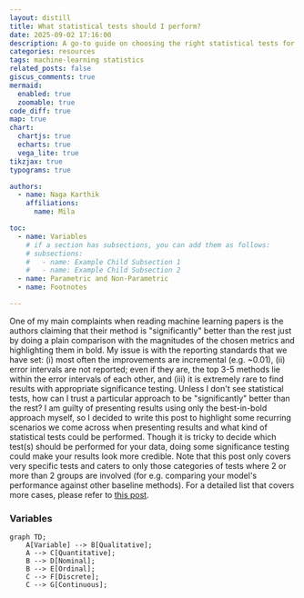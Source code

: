 ```yaml
---
layout: distill
title: What statistical tests should I perform?
date: 2025-09-02 17:16:00
description: A go-to guide on choosing the right statistical tests for model comparison.
categories: resources
tags: machine-learning statistics
related_posts: false
giscus_comments: true
mermaid:
  enabled: true
  zoomable: true
code_diff: true
map: true
chart:
  chartjs: true
  echarts: true
  vega_lite: true
tikzjax: true
typograms: true

authors:
  - name: Naga Karthik
    affiliations:
      name: Mila

toc:
  - name: Variables
    # if a section has subsections, you can add them as follows:
    # subsections:
    #   - name: Example Child Subsection 1
    #   - name: Example Child Subsection 2
  - name: Parametric and Non-Parametric
  - name: Footnotes

---
```


One of my main complaints when reading machine learning papers is the authors claiming that their method is "significantly" better than the rest just by doing a plain comparison with the magnitudes of the chosen metrics and highlighting them in bold. My issue is with the reporting standards that we have set: (i) most often the improvements are incremental (e.g. ~0.01), (ii) error intervals are not reported; even if they are, the top 3-5 methods lie within the error intervals of each other, and (iii) it is extremely rare to find results with appropriate significance testing. Unless I don't see statistical tests, how can I trust a particular approach to be "significantly" better than the rest? I am guilty of presenting results using only the best-in-bold approach myself, so I decided to write this post to highlight some recurring scenarios we come across when presenting results and what kind of statistical tests could be performed. Though it is tricky to decide which test(s) should be performed for your data, doing some significance testing could make your results look more credible. Note that this post only covers very specific tests and caters to only those categories of tests where 2 or more than 2 groups are involved (for e.g. comparing your model's performance against other baseline methods). For a detailed list that covers more cases, please refer to [this post](https://statsandr.com/blog/what-statistical-test-should-i-do/). 


### Variables


```mermaid
graph TD;
    A[Variable] --> B[Qualitative];
    A --> C[Quantitative];
    B --> D[Nominal];
    B --> E[Ordinal];
    C --> F[Discrete];
    C --> G[Continuous];
```


